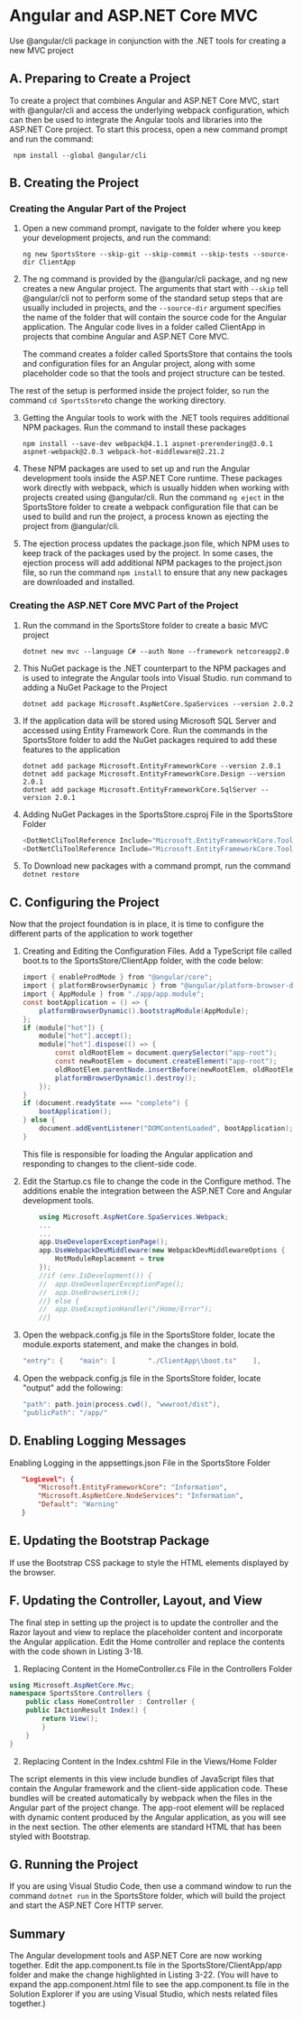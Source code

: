 
# Angular and ASP.NET Core MVC

 Use @angular/cli package in conjunction with the .NET tools for creating a new MVC project

## A. Preparing to Create a Project 
To create a project that combines Angular and ASP.NET Core MVC, start with @angular/cli and access the underlying webpack configuration, which can then be used to integrate the Angular tools and libraries into the ASP.NET Core project.
To start this process, open a new command prompt and run the command:
```console
 npm install --global @angular/cli 
 ```

## B. Creating the Project

### Creating the Angular Part of the Project

 1. Open a new command prompt, navigate to the folder where you keep your development projects, and run the command:
    ```console 
    ng new SportsStore --skip-git --skip-commit --skip-tests --source-dir ClientApp 
    ```

 2. The ng command is provided by the @angular/cli package, and ng new creates a new Angular project. The arguments that start with ``--skip`` tell @angular/cli not to perform some of the standard setup steps that are usually included in projects, and the ``--source-dir`` argument specifies the name of the folder that will contain the source code for the Angular application. The Angular code lives in a folder called ClientApp in projects that combine Angular and ASP.NET Core MVC.

    The command creates a folder called SportsStore that contains the tools and configuration files for an Angular project, along with some placeholder code so that the tools and project structure can be tested.

The rest of the setup is performed inside the project folder, so run the command ``cd SportsStore``to change the working directory.

3. Getting the Angular tools to work with the .NET tools requires additional NPM packages. Run the command to install these packages 
    ```console
    npm install --save-dev webpack@4.1.1 aspnet-prerendering@3.0.1 aspnet-webpack@2.0.3 webpack-hot-middleware@2.21.2 
    ```
 

4. These NPM packages are used to set up and run the Angular development tools inside the ASP.NET Core runtime. These packages work directly with webpack, which is usually hidden when working with projects created using @angular/cli. Run the command ``ng eject`` in the SportsStore folder to create a webpack configuration file that can be used to build and  run the project, a process known as ejecting the project from @angular/cli. 

5. The ejection process updates the package.json file, which NPM uses to keep track of the packages used by the project. In some cases, the ejection process will add additional NPM packages to the project.json file, so run the command `` npm install `` to ensure that any new packages are downloaded and installed. 

### Creating the ASP.NET Core MVC Part of the Project 

1. Run the command in the SportsStore folder to create a basic MVC project 
    ```console
    dotnet new mvc --language C# --auth None --framework netcoreapp2.0
    ```


2. This NuGet package is the .NET counterpart to the NPM packages and is used to integrate the Angular tools into Visual Studio. run command to adding a NuGet Package to the Project 
    ```console
    dotnet add package Microsoft.AspNetCore.SpaServices --version 2.0.2
    ```

3. If the application data will be stored using Microsoft SQL Server and accessed using Entity Framework Core. Run the commands in the SportsStore folder to add the NuGet packages required to add these features to the application
    ```console
    dotnet add package Microsoft.EntityFrameworkCore --version 2.0.1 
    dotnet add package Microsoft.EntityFrameworkCore.Design --version 2.0.1 
    dotnet add package Microsoft.EntityFrameworkCore.SqlServer --version 2.0.1
    ``` 

 4. Adding NuGet Packages in the SportsStore.csproj File in the SportsStore Folder

    ```csharp
    <DotNetCliToolReference Include="Microsoft.EntityFrameworkCore.Tools"  Version="2.0.0" /> 
    <DotNetCliToolReference Include="Microsoft.EntityFrameworkCore.Tools.DotNet"  Version="2.0.1" />
    ```
5. To Download new packages with a command prompt, run the command `` dotnet restore `` 

## C. Configuring the Project 

Now that the project foundation is in place, it is time to configure the different parts of the application to work together

1. Creating and Editing the Configuration Files. Add a TypeScript file called boot.ts to the SportsStore/ClientApp folder, with the code below:

    ```csharp
    import { enableProdMode } from "@angular/core"; 
    import { platformBrowserDynamic } from "@angular/platform-browser-dynamic"; 
    import { AppModule } from "./app/app.module";
    const bootApplication = () => { 
        platformBrowserDynamic().bootstrapModule(AppModule); 
    };
    if (module["hot"]) {
        module["hot"].accept();
        module["hot"].dispose(() => {
            const oldRootElem = document.querySelector("app-root");
            const newRootElem = document.createElement("app-root");
            oldRootElem.parentNode.insertBefore(newRootElem, oldRootElem);
            platformBrowserDynamic().destroy();
        });
    }
    if (document.readyState === "complete") {
        bootApplication();
    } else {
        document.addEventListener("DOMContentLoaded", bootApplication); 
    }
    ```

    This file is responsible for loading the Angular application and responding to changes to the client-side code.

2. Edit the Startup.cs file to change the code in the Configure method. The additions enable the integration between the ASP.NET Core and Angular development tools.
    ```csharp
        using Microsoft.AspNetCore.SpaServices.Webpack;
        ...
        ...
        app.UseDeveloperExceptionPage();
        app.UseWebpackDevMiddleware(new WebpackDevMiddlewareOptions {
            HotModuleReplacement = true
        });
        //if (env.IsDevelopment()) {
        //  app.UseDeveloperExceptionPage();
        //  app.UseBrowserLink();
        //} else {
        //  app.UseExceptionHandler("/Home/Error");
        //}
    ```
3. Open the webpack.config.js file in the SportsStore folder, locate the module.exports statement, and make the changes in bold.  
    ```csharp
    "entry": {    "main": [        "./ClientApp\\boot.ts"    ],
    ```

4.  Open the webpack.config.js file in the SportsStore folder, locate "output" add the following:

    ```csharp
    "path": path.join(process.cwd(), "wwwroot/dist"),
    "publicPath": "/app/"
    ```
 
## D. Enabling Logging Messages 

Enabling Logging in the appsettings.json File in the SportsStore Folder

 ```json
    "LogLevel": {
        "Microsoft.EntityFrameworkCore": "Information",
        "Microsoft.AspNetCore.NodeServices": "Information",
        "Default": "Warning"
    }
  ```

## E. Updating the Bootstrap Package 
 If use the Bootstrap CSS package to style the HTML elements displayed by the browser.

## F. Updating the Controller, Layout, and View 

The final step in setting up the project is to update the controller and the Razor layout and view to replace the placeholder content and incorporate the Angular application. Edit the Home controller and replace the contents with the code shown in Listing 3-18.

1. Replacing Content in the HomeController.cs File in the Controllers Folder
```csharp
using Microsoft.AspNetCore.Mvc;
namespace SportsStore.Controllers {    
    public class HomeController : Controller {
    public IActionResult Index() {
        return View();
        }    
    }
}
```


2. Replacing Content in the Index.cshtml File in the Views/Home Folder
<div class="p-1">  <app-root></app-root> </div>

The script elements in this view include bundles of JavaScript files that contain the Angular framework and the client-side application code. These bundles will be created automatically by webpack when the files in the Angular part of the project change. The app-root element will be replaced with dynamic content produced by the Angular application, as you will see in the next section. The other elements are standard HTML that has been styled with Bootstrap.

## G. Running the Project 

If you are using Visual Studio Code, then use a command window to run the command `` dotnet run `` in the SportsStore folder, which will build the project and start the ASP.NET Core HTTP server.  

## Summary

The Angular development tools and ASP.NET Core are now working together. Edit the app.component.ts file in the SportsStore/ClientApp/app folder and  make the change highlighted in Listing 3-22. (You will have to expand the app.component.html file to see the app.component.ts file in the Solution Explorer if you are using Visual Studio, which nests related files together.)

